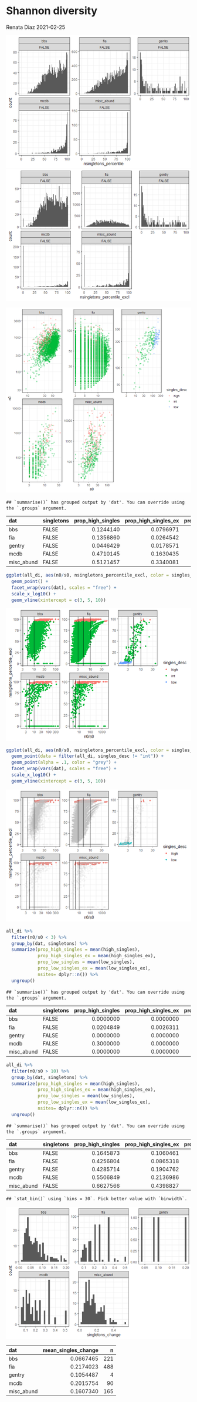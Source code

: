 Shannon diversity
================
Renata Diaz
2021-02-25

![](nsingletons_files/figure-gfm/unnamed-chunk-1-1.png)<!-- -->![](nsingletons_files/figure-gfm/unnamed-chunk-1-2.png)<!-- -->

![](nsingletons_files/figure-gfm/unnamed-chunk-2-1.png)<!-- -->

    ## `summarise()` has grouped output by 'dat'. You can override using the `.groups` argument.

<div class="kable-table">

| dat         | singletons | prop\_high\_singles | prop\_high\_singles\_ex | prop\_low\_singles | prop\_low\_singles\_ex | nsites |
| :---------- | :--------- | ------------------: | ----------------------: | -----------------: | ---------------------: | -----: |
| bbs         | FALSE      |           0.1244140 |               0.0796971 |          0.0000000 |              0.0046881 |   2773 |
| fia         | FALSE      |           0.1356860 |               0.0264542 |          0.0000000 |              0.0992573 |  18447 |
| gentry      | FALSE      |           0.0446429 |               0.0178571 |          0.2991071 |              0.3169643 |    224 |
| mcdb        | FALSE      |           0.4710145 |               0.1630435 |          0.0000000 |              0.3695652 |    552 |
| misc\_abund | FALSE      |           0.5121457 |               0.3340081 |          0.0000000 |              0.1376518 |    494 |

</div>

``` r
ggplot(all_di, aes(n0/s0, nsingletons_percentile_excl, color = singles_desc)) +
  geom_point() +
  facet_wrap(vars(dat), scales = "free") +
  scale_x_log10() +
  geom_vline(xintercept = c(3, 5, 10))
```

![](nsingletons_files/figure-gfm/unnamed-chunk-3-1.png)<!-- -->

``` r
ggplot(all_di, aes(n0/s0, nsingletons_percentile_excl, color = singles_desc)) +
  geom_point(data = filter(all_di, singles_desc != "int")) +
  geom_point(alpha = .1, color = "grey") +
  facet_wrap(vars(dat), scales = "free") +
  scale_x_log10() +
  geom_vline(xintercept = c(3, 5, 10))
```

![](nsingletons_files/figure-gfm/unnamed-chunk-3-2.png)<!-- -->

``` r
all_di %>%
  filter(n0/s0 < 3) %>%
  group_by(dat, singletons) %>%
  summarize(prop_high_singles = mean(high_singles),
            prop_high_singles_ex = mean(high_singles_ex),
            prop_low_singles = mean(low_singles),
            prop_low_singles_ex = mean(low_singles_ex),
            nsites= dplyr::n()) %>%
  ungroup()
```

    ## `summarise()` has grouped output by 'dat'. You can override using the `.groups` argument.

<div class="kable-table">

| dat         | singletons | prop\_high\_singles | prop\_high\_singles\_ex | prop\_low\_singles | prop\_low\_singles\_ex | nsites |
| :---------- | :--------- | ------------------: | ----------------------: | -----------------: | ---------------------: | -----: |
| bbs         | FALSE      |           0.0000000 |               0.0000000 |          0.0000000 |              0.0000000 |      1 |
| fia         | FALSE      |           0.0204849 |               0.0026311 |          0.0000000 |              0.0041346 |   5321 |
| gentry      | FALSE      |           0.0000000 |               0.0000000 |          0.7093023 |              0.7325581 |     86 |
| mcdb        | FALSE      |           0.3000000 |               0.0000000 |          0.0000000 |              0.0000000 |     10 |
| misc\_abund | FALSE      |           0.0000000 |               0.0000000 |          0.0000000 |              0.0000000 |     13 |

</div>

``` r
all_di %>%
  filter(n0/s0 > 10) %>%
  group_by(dat, singletons) %>%
  summarize(prop_high_singles = mean(high_singles),
            prop_high_singles_ex = mean(high_singles_ex),
            prop_low_singles = mean(low_singles),
            prop_low_singles_ex = mean(low_singles_ex),
            nsites= dplyr::n()) %>%
  ungroup()
```

    ## `summarise()` has grouped output by 'dat'. You can override using the `.groups` argument.

<div class="kable-table">

| dat         | singletons | prop\_high\_singles | prop\_high\_singles\_ex | prop\_low\_singles | prop\_low\_singles\_ex | nsites |
| :---------- | :--------- | ------------------: | ----------------------: | -----------------: | ---------------------: | -----: |
| bbs         | FALSE      |           0.1645873 |               0.1060461 |                  0 |              0.0062380 |   2084 |
| fia         | FALSE      |           0.4256804 |               0.0865318 |                  0 |              0.4996511 |   1433 |
| gentry      | FALSE      |           0.4285714 |               0.1904762 |                  0 |              0.0952381 |     21 |
| mcdb        | FALSE      |           0.5506849 |               0.2136986 |                  0 |              0.4438356 |    365 |
| misc\_abund | FALSE      |           0.6627566 |               0.4398827 |                  0 |              0.1847507 |    341 |

</div>

    ## `stat_bin()` using `bins = 30`. Pick better value with `binwidth`.

![](nsingletons_files/figure-gfm/unnamed-chunk-4-1.png)<!-- -->

<div class="kable-table">

| dat         | mean\_singles\_change |   n |
| :---------- | --------------------: | --: |
| bbs         |             0.0667465 | 221 |
| fia         |             0.2174023 | 488 |
| gentry      |             0.1054487 |   4 |
| mcdb        |             0.2015754 |  90 |
| misc\_abund |             0.1607340 | 165 |

</div>
